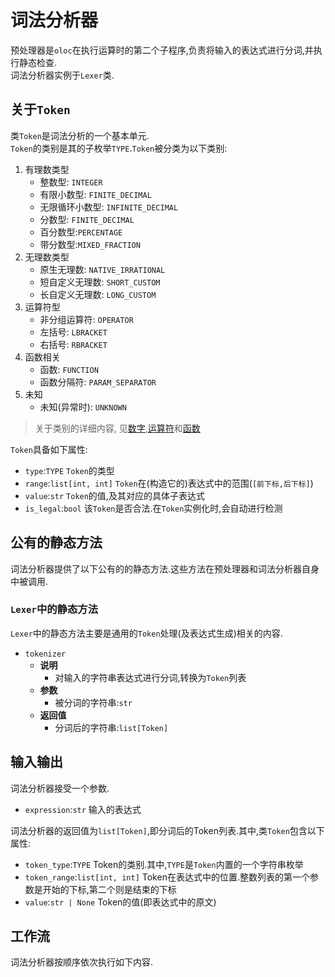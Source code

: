 # 词法分析器  

预处理器是`oloc`在执行运算时的第二个子程序,负责将输入的表达式进行分词,并执行静态检查.  
词法分析器实例于`Lexer`类.  

## 关于`Token`  

类`Token`是词法分析的一个基本单元.  
`Token`的类别是其的子枚举`TYPE`.`Token`被分类为以下类别:  
1. 有理数类型  
    - 整数型: `INTEGER`  
    - 有限小数型: `FINITE_DECIMAL`  
    - 无限循环小数型: `INFINITE_DECIMAL`  
    - 分数型: `FINITE_DECIMAL`  
    - 百分数型:`PERCENTAGE`  
    - 带分数型:`MIXED_FRACTION`  
2. 无理数类型  
    - 原生无理数: `NATIVE_IRRATIONAL`  
    - 短自定义无理数: `SHORT_CUSTOM`  
    - 长自定义无理数: `LONG_CUSTOM`  
3. 运算符型  
    - 非分组运算符: `OPERATOR`  
    - 左括号: `LBRACKET`  
    - 右括号: `RBRACKET`  
4. 函数相关  
    - 函数: `FUNCTION`  
    - 函数分隔符: `PARAM_SEPARATOR`  
5. 未知  
    - 未知(异常时): `UNKNOWN`  

> 关于类别的详细内容, 见[数字](../../使用教程/数字.md),[运算符](../../使用教程/运算符.md)和[函数](../../使用教程/函数.md)  

`Token`具备如下属性:  

- `type`:`TYPE` `Token`的类型  
- `range`:`list[int, int]` `Token`在(构造它的)表达式中的范围(`[前下标,后下标]`)  
- `value`:`str` `Token`的值,及其对应的具体子表达式  
- `is_legal`:`bool` 该`Token`是否合法.在`Token`实例化时,会自动进行检测  

## 公有的静态方法  

词法分析器提供了以下公有的的静态方法.这些方法在预处理器和词法分析器自身中被调用.  

### `Lexer`中的静态方法  

`Lexer`中的静态方法主要是通用的`Token`处理(及表达式生成)相关的内容. 

- `tokenizer`  
    - **说明**  
        - 对输入的字符串表达式进行分词,转换为`Token`列表  
    - **参数**  
        - 被分词的字符串:`str`  
    - **返回值**  
        - 分词后的字符串:`list[Token]`  


## 输入输出  

词法分析器接受一个参数.  

- `expression`:`str` 输入的表达式  

词法分析器的返回值为`list[Token]`,即分词后的Token列表.其中,类`Token`包含以下属性:  

- `token_type`:`TYPE` Token的类别.其中,`TYPE`是`Token`内置的一个字符串枚举  
- `token_range`:`list[int, int]` Token在表达式中的位置.整数列表的第一个参数是开始的下标,第二个则是结束的下标  
- `value`:`str | None` Token的值(即表达式中的原文)  

## 工作流  

词法分析器按顺序依次执行如下内容.  